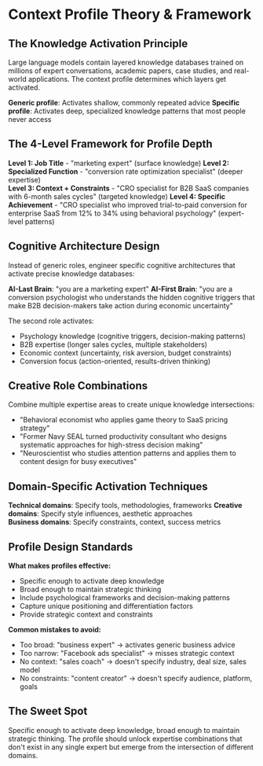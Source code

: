 # Context Profile Theory & Framework

## The Knowledge Activation Principle

Large language models contain layered knowledge databases trained on millions of expert conversations, academic papers, case studies, and real-world applications. The context profile determines which layers get activated.

**Generic profile**: Activates shallow, commonly repeated advice
**Specific profile**: Activates deep, specialized knowledge patterns that most people never access

## The 4-Level Framework for Profile Depth

**Level 1: Job Title** - "marketing expert" (surface knowledge)
**Level 2: Specialized Function** - "conversion rate optimization specialist" (deeper expertise)  
**Level 3: Context + Constraints** - "CRO specialist for B2B SaaS companies with 6-month sales cycles" (targeted knowledge)
**Level 4: Specific Achievement** - "CRO specialist who improved trial-to-paid conversion for enterprise SaaS from 12% to 34% using behavioral psychology" (expert-level patterns)

## Cognitive Architecture Design

Instead of generic roles, engineer specific cognitive architectures that activate precise knowledge databases:

**AI-Last Brain**: "you are a marketing expert"
**AI-First Brain**: "you are a conversion psychologist who understands the hidden cognitive triggers that make B2B decision-makers take action during economic uncertainty"

The second role activates:
- Psychology knowledge (cognitive triggers, decision-making patterns)
- B2B expertise (longer sales cycles, multiple stakeholders)
- Economic context (uncertainty, risk aversion, budget constraints)
- Conversion focus (action-oriented, results-driven thinking)

## Creative Role Combinations

Combine multiple expertise areas to create unique knowledge intersections:
- "Behavioral economist who applies game theory to SaaS pricing strategy"
- "Former Navy SEAL turned productivity consultant who designs systematic approaches for high-stress decision making"
- "Neuroscientist who studies attention patterns and applies them to content design for busy executives"

## Domain-Specific Activation Techniques

**Technical domains**: Specify tools, methodologies, frameworks
**Creative domains**: Specify style influences, aesthetic approaches  
**Business domains**: Specify constraints, context, success metrics

## Profile Design Standards

**What makes profiles effective:**
- Specific enough to activate deep knowledge
- Broad enough to maintain strategic thinking
- Include psychological frameworks and decision-making patterns
- Capture unique positioning and differentiation factors
- Provide strategic context and constraints

**Common mistakes to avoid:**
- Too broad: "business expert" → activates generic business advice
- Too narrow: "Facebook ads specialist" → misses strategic context
- No context: "sales coach" → doesn't specify industry, deal size, sales model
- No constraints: "content creator" → doesn't specify audience, platform, goals

## The Sweet Spot

Specific enough to activate deep knowledge, broad enough to maintain strategic thinking. The profile should unlock expertise combinations that don't exist in any single expert but emerge from the intersection of different domains.